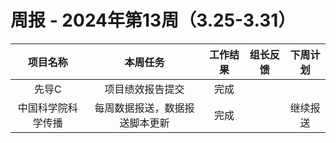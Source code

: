 
# 周报 - 2024年第13周（3.25-3.31）


| 项目名称 | 本周任务 | 工作结果 | 组长反馈 | 下周计划 |
| :--: | :--: | :--: | :--: | :--: |
| 先导C | 项目绩效报告提交 | 完成 |  |  |
| 中国科学院科学传播 | 每周数据报送，数据报送脚本更新 | 完成 |  | 继续报送 |


